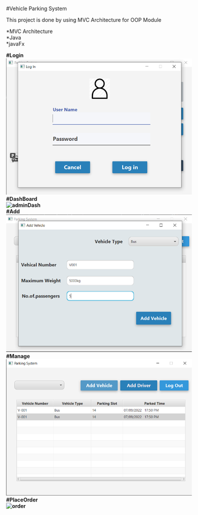 #Vehicle Parking System<br>

This project is done by using MVC Architecture for OOP Module

*MVC Architecture<br>
*Java<br>
*javaFx<br>

<b>#Login<br></b>
![login](src/assets/projects/login.png)<br>
<b>#DashBoard<br><b>
![adminDash](src/assets/projects/dashboard.png)<br>
<b>#Add<br><b>
![add](src/assets/projects/add.png)<br>
<b>#Manage<br><b>
![manage](src/assets/projects/manage.png)<br>
<b>#PlaceOrder<br></b>
![order](src/assets/projects/placeOrder.png)



